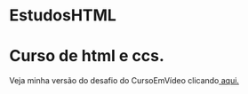 # EstudosHTML
 <h1>Curso de html e ccs.</h1>
 <p>Veja minha versão do desafio do CursoEmVídeo clicando<a href="https://guibaumer.github.io/EstudosHTML/estudos-html/desafio/index.html"> aqui.</a></p>
        